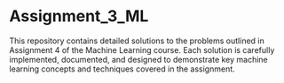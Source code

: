 # Assignment_3_ML
 This repository contains detailed solutions to the problems outlined in Assignment 4 of the Machine Learning course. Each solution is carefully implemented, documented, and designed to demonstrate key machine learning concepts and techniques covered in the assignment.

